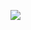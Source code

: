 ![](https://quickchart.io/chart?c=%7B%22type%22%3A%22pie%22%2C%22data%22%3A%7B%22labels%22%3A%5B%22Accepted%22%2C%22Wrong%20Answer%22%2C%22Time%20Limit%20Exceeded%22%2C%22Memory%20Limit%20Exceeded%22%2C%22Run-Time%20Error%22%2C%22Compile%20Error%22%5D%2C%22datasets%22%3A%5B%7B%22data%22%3A%5B267%2C630%2C81%2C9%2C58%2C183%5D%2C%22backgroundColor%22%3A%5B%22rgba(51%2C186%2C80%2C255)%22%2C%22rgba(232%2C79%2C103%2C255)%22%2C%22rgba(243%2C183%2C77%2C255)%22%2C%22rgba(0%2C0%2C0%2C255)%22%2C%22rgba(117%2C169%2C212%2C255)%22%2C%22rgba(196%2C90%2C156%2C255)%22%5D%7D%5D%7D%7D)